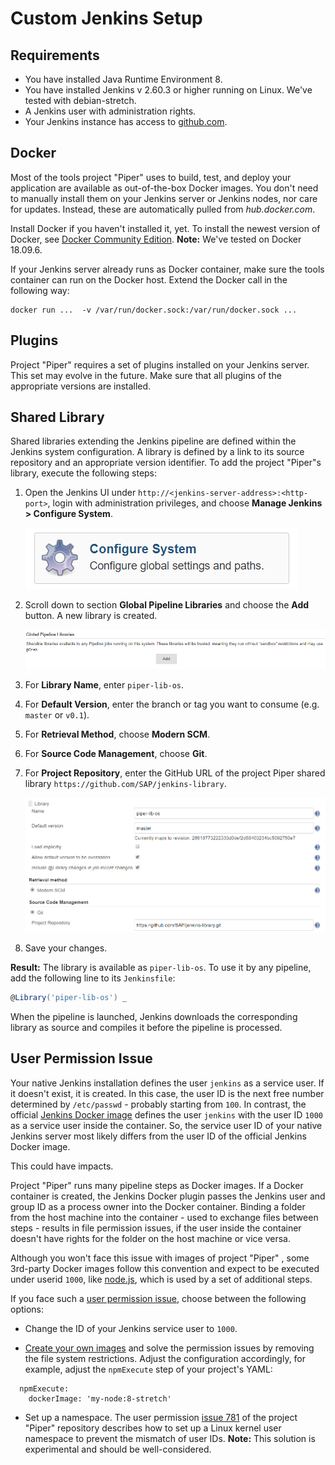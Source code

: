 # Custom Jenkins Setup

## Requirements

* You have installed Java Runtime Environment 8.
* You have installed Jenkins v 2.60.3 or higher running on Linux. We've tested with debian-stretch.
* A Jenkins user with administration rights.
* Your Jenkins instance has access to [github.com][github].

## Docker

Most of the tools project "Piper" uses to build, test, and deploy your application are available as out-of-the-box Docker images. You don't need to manually install them on your Jenkins server or Jenkins nodes, nor care for updates. Instead, these are automatically pulled from *hub.docker.com*.

Install Docker if you haven't installed it, yet. To install the newest version of Docker, see [Docker Community Edition][docker-install].
**Note:** We've tested on Docker 18.09.6.

If your Jenkins server already runs as Docker container, make sure the tools container can run on the Docker host. Extend the Docker call in the following way:

```
docker run ...  -v /var/run/docker.sock:/var/run/docker.sock ...
```

## Plugins

Project "Piper" requires a set of plugins installed on your Jenkins server. This set may evolve in the future. Make sure that all plugins of the appropriate versions are installed.

## Shared Library

Shared libraries extending the Jenkins pipeline are defined within the Jenkins system configuration. A library is defined by a link to its source repository and an appropriate version identifier. To add the project "Piper"s library, execute the following steps:

1. Open the Jenkins UI under `http://<jenkins-server-address>:<http-port>`, login with administration privileges, and choose **Manage Jenkins > Configure System**.

    ![Configure System](../images/JenkinsHomeMenuManageConfig.png "Configure System")

1. Scroll down to section **Global Pipeline Libraries** and choose the **Add** button. A new library is created.

    ![Add Library](../images/JenkinsConfigSystemLibrary-Add.png "Add Library")

1. For **Library Name**, enter `piper-lib-os`.

1. For **Default Version**, enter the branch or tag you want to consume (e.g. `master` or `v0.1`).

1. For **Retrieval Method**, choose **Modern SCM**.

1. For **Source Code Management**, choose **Git**.

1. For **Project Repository**, enter the GitHub URL of the project Piper shared library `https://github.com/SAP/jenkins-library`.

    ![Library Setup](../images/JenkinsConfigSystemLibrary-Edit.png "Library Setup")

1. Save your changes.

**Result:** The library is available as `piper-lib-os`. To use it by any pipeline, add the following line to its `Jenkinsfile`:

```groovy
@Library('piper-lib-os') _
```

When the pipeline is launched, Jenkins downloads the corresponding library as source and compiles it before the pipeline is processed.

## User Permission Issue

Your native Jenkins installation defines the user `jenkins` as a service user. If it doesn't exist, it is created. In this case, the user ID is the next free number determined by `/etc/passwd` - probably starting from `100`.
In contrast, the official [Jenkins Docker image][jenkins-docker-image] defines the user `jenkins` with the user ID `1000` as a service user inside the container.
So, the service user ID of your native Jenkins server most likely differs from the user ID of the official Jenkins Docker image.

This could have impacts.

Project "Piper" runs many pipeline steps as Docker images. If a Docker container is created, the Jenkins Docker plugin passes the Jenkins user and group ID as a process owner into the Docker container.
Binding a folder from the host machine into the container - used to exchange files between steps - results in file permission issues, if the user inside the container doesn't have rights for the folder on the host machine or vice versa.

Although you won't face this issue with images of project "Piper" , some 3rd-party Docker images follow this convention and expect to be executed under userid `1000`, like [node.js][dockerhub-node], which is used by a set of additional steps.

If you face such a [user permission issue][piper-issue-781], choose between the following options:

- Change the ID of your Jenkins service user to `1000`.

- [Create your own images][docker-getstarted] and solve the permission issues by removing the file system restrictions. Adjust the configuration accordingly, for example, adjust the `npmExecute` step of your project's YAML:

```
  npmExecute:
    dockerImage: 'my-node:8-stretch'
```

- Set up a namespace. The user permission [issue 781][piper-issue-781] of the project "Piper" repository describes how to set up a Linux kernel user namespace to prevent the mismatch of user IDs. **Note:** This solution is experimental and should be well-considered.

[github]: https://github.com
[docker-install]: https://docs.docker.com/install
[dockerhub-node]: https://hub.docker.com/_/node/
[docker-getstarted]: https://docs.docker.com/get-started/
[jenkins-doc-client]: https://jenkins.io/doc/book/managing/cli/
[jenkins-docker-image]: https://github.com/jenkinsci/docker/
[piper-issue-781]: https://github.com/SAP/jenkins-library/issues/781
[devops-cxs-plugins]: https://github.com/SAP/devops-docker-cx-server/blob/master/jenkins-master/plugins.txt
